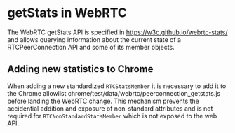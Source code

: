 <?% config.freshness.reviewed = '2022-10-01' %?>
<?% config.freshness.owner = 'hta' %?>

# getStats in WebRTC

The WebRTC getStats API is specified in
  https://w3c.github.io/webrtc-stats/
and allows querying information about the current state of a RTCPeerConnection
API and some of its member objects.

## Adding new statistics to Chrome

When adding a new standardized `RTCStatsMember` it is necessary to add
it to the Chrome allowlist
  chrome/test/data/webrtc/peerconnection_getstats.js
before landing the WebRTC change. This mechanism prevents the accidential
addition and exposure of non-standard attributes and is not required for
`RTCNonStandardStatsMember` which is not exposed to the web API.